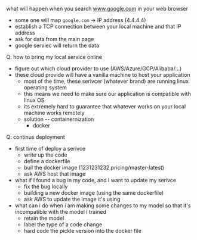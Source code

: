 what will happen when you search www.google.com in your web browser
- some one will map `google.com` -> IP address (4.4.4.4)
- establish a TCP connection between your local machine and that IP address
- ask for data from the main page
- google serviec will return the data



Q: how to bring my local service online
- figure out which cloud provider to use (AWS/Azure/GCP/Alibaba/...)
- these cloud provide will have a vanilla machine to host your application
	- most of the time, these serivcer (whatever brand) are running linux operating system
	- this means we need to make sure our application is compatible with linux OS
	- its extremely hard to guarantee that whatever works on your local machine works remotely
	- solution -- containernization
		- docker


Q: continus deployment
- first time of deploy a serivce
	- write up the code
	- define a dockerfile
	- buil the docker image (1231231232.pricing/master-latest)
	- ask AWS host that image
- what if I found a bug in my code, and I want to update my serivce
	- fix the bug locally
	- building a new docker image (using the same dockerfile)
	- ask AWS to update the image it's using
- what can i do when i am making some changes to my model so that it's incompatible with the model I trained
	- retain the model
	- label the type of a code change
	- hard code the pickle version into the docker file